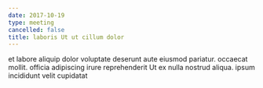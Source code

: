 ```yaml
---
date: 2017-10-19
type: meeting
cancelled: false
title: laboris Ut ut cillum dolor
---
```

et labore aliquip dolor voluptate deserunt aute eiusmod pariatur. occaecat mollit. officia adipiscing irure reprehenderit Ut ex nulla nostrud aliqua. ipsum incididunt velit cupidatat